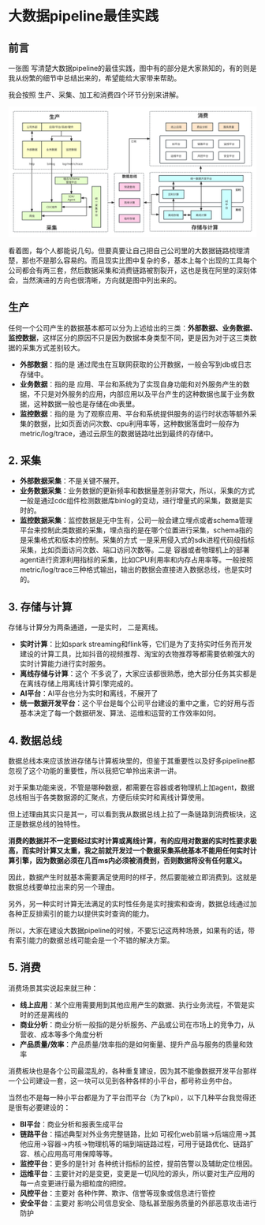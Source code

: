 # 大数据pipeline最佳实践

## 前言

一张图 写清楚大数据pipeline的最佳实践，图中有的部分是大家熟知的，有的则是我从纷繁的细节中总结出来的，希望能给大家带来帮助。



我会按照 生产、采集、加工和消费四个环节分别来讲解。

![image](大数据pipeline最佳实践.svg)


看着图，每个人都能说几句。但要真要让自己把自己公司里的大数据链路梳理清楚，那也不是那么容易的。而且现实比图中复杂的多，基本上每个出现的工具每个公司都会有两三套，然后数据采集和消费链路被割裂开，这也是我在阿里的深刻体会，当然演进的方向也很清晰，方向就是图中列出来的。

## 生产

任何一个公司产生的数据基本都可以分为上述给出的三类：**外部数据、业务数据、监控数据**，这样区分的原因不只是因为数据本身类型不同，更是因为对于这三类数据的采集方式差别较大。

- **外部数据**：指的是 通过爬虫在互联网获取的公开数据，一般会写到db或日志存储中。
- **业务数据**：指的是 应用、平台和系统为了实现自身功能和对外服务产生的数据，不只是对外服务的应用，内部应用以及平台产生的这种数据也属于业务数据，这种数据一般也是存储在db表里。
- **监控数据**：指的是 为了观察应用、平台和系统提供服务的运行时状态等额外采集的数据，比如页面访问次数、cpu利用率等，这种数据落盘时一般存为metric/log/trace，通过云原生的数据链路吐出到最终的存储中。

## 2. 采集

- **外部数据采集**：不是关键不展开。
- **业务数据采集**：业务数据的更新频率和数据量差别非常大，所以，采集的方式一般是通过cdc组件检测数据库binlog的变动，进行增量式的采集，数据是实时的。
- **监控数据采集**：监控数据是无中生有，公司一般会建立埋点或者schema管理平台来控制此类数据的采集，埋点指的是在哪个位置进行采集，schema指的是采集格式和版本的控制。采集的方式 一是采用侵入式的sdk进程代码级指标采集，比如页面访问次数、端口访问次数等。二是 容器或者物理机上的部署agent进行资源利用指标的采集，比如CPU利用率和内存占用率等。一般按照metric/log/trace三种格式输出，输出的数据会直接进入数据总线，也是实时的。

## 3. 存储与计算

存储与计算分为两条通道，一是实时， 二是离线。

- **实时计算**：比如spark streaming和flink等，它们是为了支持实时任务而开发建设的计算工具，比如抖音的视频推荐、淘宝的衣物推荐等都需要依赖强大的实时计算能力进行实时服务。
- **离线存储与计算**：这个 不多说了，大家应该都很熟悉，绝大部分任务其实都是在离线存储上用离线计算引擎完成的。
- **AI平台**：AI平台也分为实时和离线，不展开了
- **统一数据开发平台**：这个平台是每个公司平台建设的重中之重，它的好用与否基本决定了每一个数据研发、算法、运维和运营的工作效率如何。

## 4. 数据总线

数据总线本来应该放进存储与计算板块里的，但鉴于其重要性以及好多pipeline都忽视了这个功能的重要性，所以我把它单拎出来讲一讲。

对于采集功能来说，不管是哪种数据，都需要在容器或者物理机上加agent，数据总线相当于各类数据源的汇聚点，方便后续实时和离线计算使用。

但上述理由其实只是其一，可以看到我从数据总线上拉了一条链路到消费板块，这正是数据总线的独特性。

**消费的数据并不一定要经过实时计算或离线计算，有的应用对数据的实时性要求极高，而实时计算又太重，我之前就开发过一个数据采集系统基本不能用任何实时计算引擎，因为数据必须在几百ms内必须被消费到，否则数据将没有任何意义。**

因此，数据产生时就基本需要满足使用时的样子，然后要能被立即消费到。这就是数据总线要单拉出来的另一个理由。

另外，另一种实时计算无法满足的实时性任务是实时搜索和查询，数据总线通过加各种正反排索引的能力以提供实时查询的能力。

所以，大家在建设大数据pipeline的时候，不要忘记这两种场景，如果有的话，带有索引能力的数据总线可能会是一个不错的解决方案。

## 5. 消费
消费场景其实说起来就三种： 
- **线上应用**：某个应用需要用到其他应用产生的数据、执行业务流程，不管是实时的还是离线的
- **商业分析**：商业分析一般指的是分析服务、产品或公司在市场上的竞争力，从营收、成本等多个角度分析
- **产品质量/效率**：产品质量/效率指的是如何衡量、提升产品与服务的质量和效率

消费板块也是各个公司最混乱的，各种重复建设，因为其不能像数据开发平台那样一个公司建设一套，这一块可以见到各种各样的小平台，都号称业务中台。

当然也不是每一种小平台都是为了平台而平台（为了kpi），以下几种平台我觉得还是很有必要建设的：
- **BI平台**：商业分析和报表生成平台
- **链路平台**：描述典型对外业务完整链路，比如 可视化web前端->后端应用->其他应用->容器->内核->物理机等的端到端链路过程，可用于链路优化、链路扩容、核心应用高可用保障等等。
- **监控平台**：更多的是针对 各种统计指标的监控，提前告警以及辅助定位根因。
- **运维平台**：主要针对的是变更，变更是一切风险的源头，所以要对生产应用的每一点变更进行最为细粒度的把控。
- **风控平台**：主要对 各种作弊、欺诈、信誉等现象或信息进行管控
- **安全平台**：主要对 影响公司信息安全、隐私甚至服务质量的外部恶意攻击进行防护